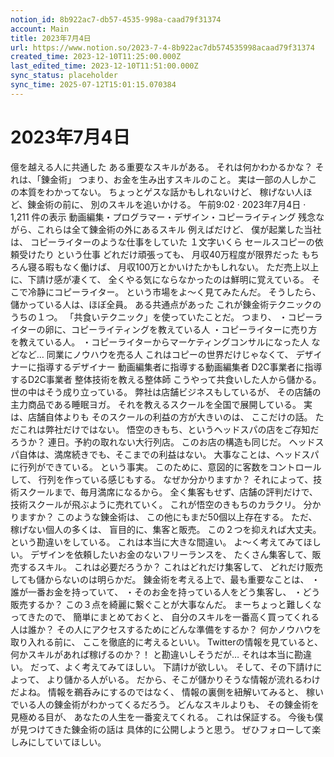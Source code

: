 ```yaml
---
notion_id: 8b922ac7-db57-4535-998a-caad79f31374
account: Main
title: 2023年7月4日
url: https://www.notion.so/2023-7-4-8b922ac7db574535998acaad79f31374
created_time: 2023-12-10T11:25:00.000Z
last_edited_time: 2023-12-10T11:51:00.000Z
sync_status: placeholder
sync_time: 2025-07-12T15:01:15.070384
---
```

# 2023年7月4日

億を越える人に共通した
ある重要なスキルがある。
それは何かわかるかな？
それは、「錬金術」
つまり、お金を生み出すスキルのこと。
実は一部の人しかこの本質をわかってない。
ちょっとゲスな話かもしれないけど、
稼げない人ほど、錬金術の前に、
別のスキルを追いかける。
午前9:02 · 2023年7月4日
·
1,211
件の表示
動画編集・プログラマー・デザイン・コピーライティング
残念ながら、これらは全て錬金術の外にあるスキル
例えばだけど、
僕が起業した当社は、
コピーライターのような仕事をしていた
１文字いくら
セールスコピーの依頼受けたり
という仕事
どれだけ頑張っても、
月収40万程度が限界だった
もちろん寝る暇もなく働けば、
月収100万とかいけたかもしれない。
ただ売上以上に、下請け感が凄くて、
全くやる気にならなかったのは鮮明に覚えている。
そこで冷静にコピーライター。
という市場をよ〜く見てみたんだ。
そうしたら、儲かっている人は、ほぼ全員。
ある共通点があった
これが錬金術テクニックのうちの１つ。
「共食いテクニック」を使っていたことだ。
つまり、
・コピーライターの卵に、コピーライティングを教えている人
・コピーライターに売り方を教えている人。
・コピーライターからマーケティングコンサルになった人
などなど…
同業にノウハウを売る人
これはコピーの世界だけじゃなくて、
デザイナーに指導するデザイナー
動画編集者に指導する動画編集者
D2C事業者に指導するD2C事業者
整体技術を教える整体師
こうやって共食いした人から儲かる。
世の中はそう成り立っている。
弊社は店舗ビジネスもしているが、
その店舗の主力商品である睡眠ヨガ。
それを教えるスクールを全国で展開している。
実は、店舗自体よりも
そのスクールの利益の方が大きいのは、
ここだけの話。
ただこれは弊社だけではない。
悟空のきもち、というヘッドスパの店をご存知だろうか？
連日。予約の取れない大行列店。
このお店の構造も同じだ。
ヘッドスパ自体は、満席続きでも、そこまでの利益はない。
大事なことは、ヘッドスパに行列ができている。
という事実。
このために、意図的に客数をコントロールして、
行列を作っている感じもする。
なぜか分かりますか？
それによって、技術スクールまで、毎月満席になるから。
全く集客もせず、店舗の評判だけで、
技術スクールが飛ぶように売れていく。
これが悟空のきもちのカラクリ。
分かりますか？
このような錬金術は、
この他にもまだ50個以上存在する。
ただ、稼げない個人の多くは、
盲目的に、集客と販売。
この２つを抑えれば大丈夫。
という勘違いをしている。
これは本当に大きな間違い。
よ～く考えてみてほしい。
デザインを依頼したいお金のないフリーランスを、
たくさん集客して、販売するスキル。
これは必要だろうか？
これはどれだけ集客して、
どれだけ販売しても儲からないのは明らかだ。
錬金術を考える上で、最も重要なことは、
・誰が一番お金を持っていて、
・そのお金を持っている人をどう集客し、
・どう販売するか？
この３点を綺麗に繋ぐことが大事なんだ。
まーちょっと難しくなってきたので、
簡単にまとめておくと、
自分のスキルを一番高く買ってくれる人は誰か？
その人にアクセスするためにどんな準備をするか？
何かノウハウを取り入れる前に、
ここを徹底的に考えるといい。
Twitterの情報を見ていると、
何かスキルがあれば稼げるのか？！
と勘違いしそうだが…
それは本当に勘違い。
だって、よく考えてみてほしい。
下請けが欲しい。
そして、その下請けによって、
より儲かる人がいる。
だから、そこが儲かりそうな情報が流れるわけだよね。
情報を鵜呑みにするのではなく、
情報の裏側を紐解いてみると、
稼いでいる人の錬金術がわかってくるだろう。
どんなスキルよりも、
その錬金術を見極める目が、
あなたの人生を一番変えてくれる。
これは保証する。
今後も僕が見つけてきた錬金術の話は
具体的に公開しようと思う。
ぜひフォローして楽しみにしていてほしい。